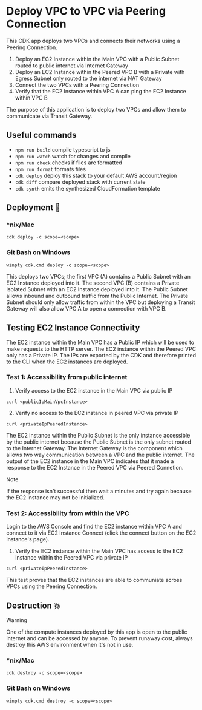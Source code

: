 # Deploy VPC to VPC via Peering Connection

This CDK app deploys two VPCs and connects their networks using a Peering Connection.

1. Deploy an EC2 Instance within the Main VPC with a Public Subnet routed to public internet via Internet Gateway
2. Deploy an EC2 Instance within the Peered VPC B with a Private with Egress Subnet only routed to the internet via NAT Gateway
3. Connect the two VPCs with a Peering Connection
4. Verify that the EC2 Instance within VPC A can ping the EC2 Instance within VPC B

The purpose of this application is to deploy two VPCs and allow them to communicate via Transit Gateway.

## Useful commands

- `npm run build` compile typescript to js
- `npm run watch` watch for changes and compile
- `npm run check` checks if files are formatted
- `npm run format` formats files
- `cdk deploy` deploy this stack to your default AWS account/region
- `cdk diff` compare deployed stack with current state
- `cdk synth` emits the synthesized CloudFormation template

## Deployment :rocket:

### \*nix/Mac

```console
cdk deploy -c scope=<scope>
```

### Git Bash on Windows

```console
winpty cdk.cmd deploy -c scope=<scope>
```

This deploys two VPCs; the first VPC (A) contains a Public Subnet with an EC2 Instance deployed into it. The second VPC (B) contains a Private Isolated Subnet with an EC2 Instance deployed into it. The Public Subnet allows inbound and outbound traffic from the Public Internet. The Private Subnet should only allow traffic from within the VPC but deploying a Transit Gateway will also allow VPC A to open a connection with VPC B.

## Testing EC2 Instance Connectivity

The EC2 instance within the Main VPC has a Public IP which will be used to make requests to the HTTP server. The EC2 instance within the Peered VPC only has a Private IP. The IPs are exported by the CDK and therefore printed to the CLI when the EC2 instances are deployed.

### Test 1: Accessibility from public internet

1. Verify access to the EC2 instance in the Main VPC via public IP

```console
curl <publicIpMainVpcInstance>
```

2. Verify no access to the EC2 instance in peered VPC via private IP

```console
curl <privateIpPeeredInstance>
```

The EC2 instance within the Public Subnet is the only instance accessible by the public internet because the Public Subnet is the only subnet routed to the Internet Gateway. The Internet Gateway is the component which allows two way communication between a VPC and the public internet. The output of the EC2 instance in the Main VPC indicates that it made a response to the EC2 Instance in the Peered VPC via Peered Connetion. 

> [!NOTE]
> If the response isn't successful then wait a minutes and try again because the EC2 instance may not be initialized.

### Test 2: Accessibility from within the VPC

Login to the AWS Console and find the EC2 instance within VPC A and connect to it via EC2 Instance Connect (click the connect button on the EC2 instance's page).

1. Verify the EC2 instance within the Main VPC has access to the EC2 instance within the Peered VPC via private IP

```console
curl <privateIpPeeredInstance>
```

This test proves that the EC2 instances are able to communiate across VPCs using the Peering Connection.

## Destruction :boom:

> [!WARNING]
> One of the compute instances deployed by this app is open to the public internet and can be accessed by anyone. To prevent runaway cost, always destroy this AWS environment when it's not in use.

### \*nix/Mac

```console
cdk destroy -c scope=<scope>
```

### Git Bash on Windows

```console
winpty cdk.cmd destroy -c scope=<scope>
```
